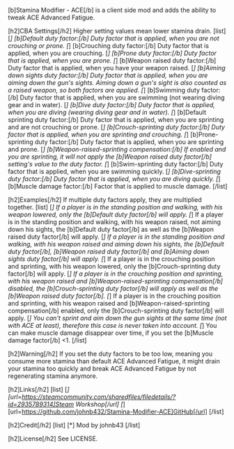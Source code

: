 [b]Stamina Modifier - ACE[/b] is a client side mod and adds the ability to tweak ACE Advanced Fatigue.

[h2]CBA Settings[/h2]
Higher setting values mean lower stamina drain.
[list]
[*] [b]Default duty factor:[/b] Duty factor that is applied, when you are not crouching or prone.
[*] [b]Crouching duty factor:[/b] Duty factor that is applied, when you are crouching.
[*] [b]Prone duty factor:[/b] Duty factor that is applied, when you are prone.
[*] [b]Weapon raised duty factor:[/b] Duty factor that is applied, when you have your weapon raised.
[*] [b]Aiming down sights duty factor:[/b] Duty factor that is applied, when you are aiming down the gun's sights. Aiming down a gun's sight is also counted as a raised weapon, so both factors are applied.
[*] [b]Swimming duty factor:[/b] Duty factor that is applied, when you are swimming (not wearing diving gear and in water).
[*] [b]Dive duty factor:[/b] Duty factor that is applied, when you are diving (wearing diving gear and in water).
[*] [b]Default sprinting duty factor:[/b] Duty factor that is applied, when you are sprinting and are not crouching or prone.
[*] [b]Crouch-sprinting duty factor:[/b] Duty factor that is applied, when you are sprinting and crouching.
[*] [b]Prone-sprinting duty factor:[/b] Duty factor that is applied, when you are sprinting and prone.
[*] [b]Weapon-raised-sprinting compensation:[/b] If enabled and you are sprinting, it will not apply the [b]Weapon raised duty factor[/b] setting's value to the duty factor.
[*] [b]Swim-sprinting duty factor:[/b] Duty factor that is applied, when you are swimming quickly.
[*] [b]Dive-sprinting duty factor:[/b] Duty factor that is applied, when you are diving quickly.
[*] [b]Muscle damage factor:[/b] Factor that is applied to muscle damage.
[/list]

[h2]Examples[/h2]
If multiple duty factors apply, they are multiplied together.
[list]
[*] If a player is in the standing position and walking, with his weapon lowered, only the [b]Default duty factor[/b] will apply.
[*] If a player is in the standing position and walking, with his weapon raised, not aiming down his sights, the [b]Default duty factor[/b] as well as the [b]Weapon raised duty factor[/b] will apply.
[*] If a player is in the standing position and walking, with his weapon raised and aiming down his sights, the [b]Default duty factor[/b], [b]Weapon raised duty factor[/b] and [b]Aiming down sights duty factor[/b] will apply.
[*] If a player is in the crouching position and sprinting, with his weapon lowered, only the [b]Crouch-sprinting duty factor[/b] will apply.
[*] If a player is in the crouching position and sprinting, with his weapon raised and [b]Weapon-raised-sprinting compensation[/b] disabled, the [b]Crouch-sprinting duty factor[/b] will apply as well as the [b]Weapon raised duty factor[/b].
[*] If a player is in the crouching position and sprinting, with his weapon raised and [b]Weapon-raised-sprinting compensation[/b] enabled, only the [b]Crouch-sprinting duty factor[/b] will apply.
[*] You can't sprint and aim down the gun sights at the same time (not with ACE at least), therefore this case is never taken into account.
[*] You can make muscle damage disappear over time, if you set the [b]Muscle damage factor[/b] <1.
[/list]

[h2]Warning[/h2]
If you set the duty factors to be too low, meaning you consume more stamina than default ACE Advanced Fatigue, it might drain your stamina too quickly and break ACE Advanced Fatigue by not regenerating stamina anymore.

[h2]Links[/h2]
[list]
[*] [url=https://steamcommunity.com/sharedfiles/filedetails/?id=2935789314]Steam Workshop[/url]
[*] [url=https://github.com/johnb432/Stamina-Modifier-ACE]GitHub[/url]
[/list]

[h2]Credit[/h2]
[list]
[*] Mod by johnb43
[/list]

[h2]License[/h2]
See LICENSE.
